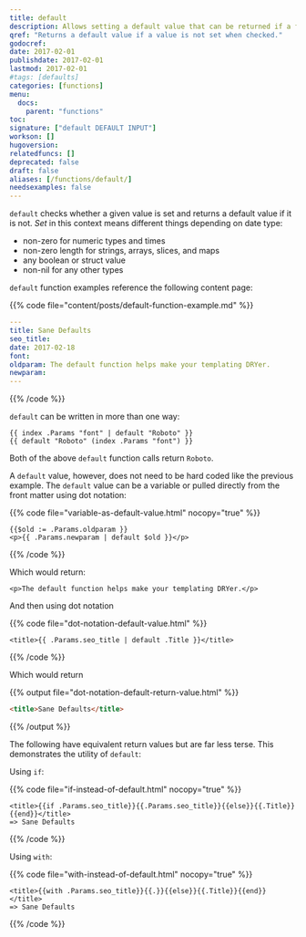```yaml
---
title: default
description: Allows setting a default value that can be returned if a first value is not set.
qref: "Returns a default value if a value is not set when checked."
godocref:
date: 2017-02-01
publishdate: 2017-02-01
lastmod: 2017-02-01
#tags: [defaults]
categories: [functions]
menu:
  docs:
    parent: "functions"
toc:
signature: ["default DEFAULT INPUT"]
workson: []
hugoversion:
relatedfuncs: []
deprecated: false
draft: false
aliases: [/functions/default/]
needsexamples: false
---
```


`default` checks whether a given value is set and returns a default value if it is not. *Set* in this context means different things depending on date type:

* non-zero for numeric types and times
* non-zero length for strings, arrays, slices, and maps
* any boolean or struct value
* non-nil for any other types

`default` function examples reference the following content page:

{{% code file="content/posts/default-function-example.md" %}}
```yaml
---
title: Sane Defaults
seo_title:
date: 2017-02-18
font:
oldparam: The default function helps make your templating DRYer.
newparam:
---
```
{{% /code %}}

`default` can be written in more than one way:

```golang
{{ index .Params "font" | default "Roboto" }}
{{ default "Roboto" (index .Params "font") }}
```

Both of the above `default` function calls return `Roboto`.

A `default` value, however, does not need to be hard coded like the previous example. The `default` value can be a variable or pulled directly from the front matter using dot notation:

{{% code file="variable-as-default-value.html" nocopy="true" %}}
```golang
{{$old := .Params.oldparam }}
<p>{{ .Params.newparam | default $old }}</p>
```
{{% /code %}}

Which would return:

```
<p>The default function helps make your templating DRYer.</p>
```

And then using dot notation

{{% code file="dot-notation-default-value.html" %}}
```golang
<title>{{ .Params.seo_title | default .Title }}</title>
```
{{% /code %}}

Which would return

{{% output file="dot-notation-default-return-value.html" %}}
```html
<title>Sane Defaults</title>
```
{{% /output %}}

The following have equivalent return values but are far less terse. This demonstrates the utility of `default`:

Using `if`:

{{% code file="if-instead-of-default.html" nocopy="true" %}}
```golang
<title>{{if .Params.seo_title}}{{.Params.seo_title}}{{else}}{{.Title}}{{end}}</title>
=> Sane Defaults
```
{{% /code %}}

Using `with`:

{{% code file="with-instead-of-default.html" nocopy="true" %}}
```golang
<title>{{with .Params.seo_title}}{{.}}{{else}}{{.Title}}{{end}}</title>
=> Sane Defaults
```
{{% /code %}}

